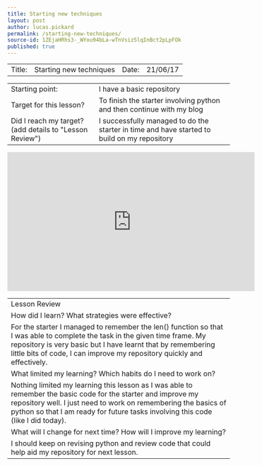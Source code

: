 ```yaml
---
title: Starting new techniques
layout: post
author: lucas.pickard
permalink: /starting-new-techniques/
source-id: 1ZEjaHRhs3-_WYou94bLa-wTnVsiz5lqInBct2pLpFOk
published: true
---
```

<table>
  <tr>
    <td>Title:  </td>
    <td>Starting new techniques</td>
    <td> Date:  </td>
    <td>21/06/17</td>
  </tr>
</table>


<table>
  <tr>
    <td>Starting point:</td>
    <td>I have a basic repository</td>
  </tr>
  <tr>
    <td>Target for this lesson?</td>
    <td>To finish the starter involving python and then continue with my blog</td>
  </tr>
  <tr>
    <td>Did I reach my target? 
(add details to "Lesson Review")</td>
    <td>I successfully managed to do the starter in time and have started to build on my repository</td>
  </tr>
</table>
<iframe width="560" height="315" src="https://www.youtube.com/embed/xsZLVN2iriE" frameborder="0" allowfullscreen></iframe>

<table>
  <tr>
    <td>Lesson Review</td>
  </tr>
  <tr>
    <td>How did I learn? What strategies were effective? </td>
  </tr>
  <tr>
    <td>For the starter I managed to remember the len() function so that I was able to complete the task in the given time frame. My repository is very basic but I have learnt that by remembering little bits of code, I can improve my repository quickly and effectively. </td>
  </tr>
  <tr>
    <td>What limited my learning? Which habits do I need to work on? </td>
  </tr>
  <tr>
    <td>Nothing limited my learning this lesson as I was able to remember the basic code for the starter and improve my repository well. I just need to work on remembering the basics of python so that I am ready for future tasks involving this code (like I did today).</td>
  </tr>
  <tr>
    <td>What will I change for next time? How will I improve my learning?</td>
  </tr>
  <tr>
    <td>I should keep on revising python and review code that could help aid my repository for next lesson.</td>
  </tr>
</table>


